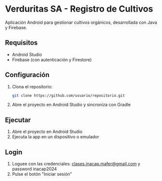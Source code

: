 # Verduritas SA - Registro de Cultivos

Aplicación Android para gestionar cultivos orgánicos, desarrollada con Java y Firebase.

## Requisitos

- Android Studio
- Firebase (con autenticación y Firestore)

## Configuración

1. Clona el repositorio:
   ```bash
   git clone https://github.com/usuario/repositorio.git

2. Abre el proyecto en Android Studio y sincroniza con Gradle

## Ejecutar

1. Abre el proyecto en Android Studio
2. Ejecuta la app en un dispositivo o emulador

## Login

1. Loguee con las credenciales: clases.inacap.mafer@gmail.com y password inacap2024
2. Pulse el botón "Iniciar sesión"
